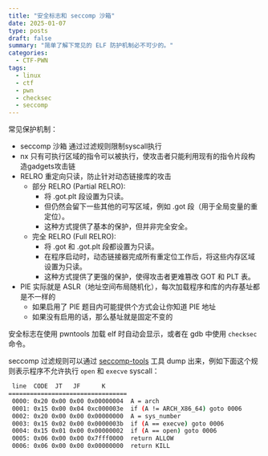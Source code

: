 ```yaml
---
title: "安全标志和 seccomp 沙箱"
date: 2025-01-07
type: posts
draft: false
summary: "简单了解下常见的 ELF 防护机制必不可少的。"
categories:
  - CTF-PWN
tags:
  - linux
  - ctf
  - pwn
  - checksec
  - seccomp
---
```


常见保护机制：

- seccomp 沙箱 通过过滤规则限制syscall执行
- nx 只有可执行区域的指令可以被执行，使攻击者只能利用现有的指令片段构造gadgets攻击链
- RELRO 重定向只读，防止针对动态链接库的攻击
  - 部分 RELRO (Partial RELRO):
    - 将 .got.plt 段设置为只读。
    - 但仍然会留下一些其他的可写区域，例如 .got 段（用于全局变量的重定位）。
    - 这种方式提供了基本的保护，但并非完全安全。
  - 完全 RELRO (Full RELRO):
    - 将 .got 和 .got.plt 段都设置为只读。
    - 在程序启动时，动态链接器完成所有重定位工作后，将这些内存区域设置为只读。
    - 这种方式提供了更强的保护，使得攻击者更难篡改 GOT 和 PLT 表。
- PIE 实际就是 ASLR（地址空间布局随机化），每次加载程序和库的内存基址都是不一样的
  - 如果启用了 PIE 题目内可能提供个方式会让你知道 PIE 地址
  - 如果没有启用的话，那么基址就是固定不变的

安全标志在使用 pwntools 加载 elf 时自动会显示，或者在 gdb 中使用 `checksec` 命令。

seccomp 过滤规则可以通过 [seccomp-tools](https://github.com/david942j/seccomp-tools) 工具 dump 出来，例如下面这个规则表示程序不允许执行 `open` 和 `execve` syscall：

```bash
 line  CODE  JT   JF      K
=================================
 0000: 0x20 0x00 0x00 0x00000004  A = arch
 0001: 0x15 0x00 0x04 0xc000003e  if (A != ARCH_X86_64) goto 0006
 0002: 0x20 0x00 0x00 0x00000000  A = sys_number
 0003: 0x15 0x02 0x00 0x0000003b  if (A == execve) goto 0006
 0004: 0x15 0x01 0x00 0x00000002  if (A == open) goto 0006
 0005: 0x06 0x00 0x00 0x7fff0000  return ALLOW
 0006: 0x06 0x00 0x00 0x00000000  return KILL
```
